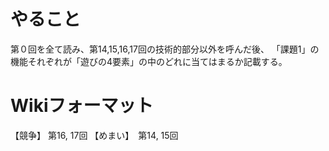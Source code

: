 # やること
第０回を全て読み、第14,15,16,17回の技術的部分以外を呼んだ後、
「課題1」の機能それぞれが「遊びの4要素」の中のどれに当てはまるか記載する。

# Wikiフォーマット

【競争】 第16, 17回
【めまい】　第14, 15回
